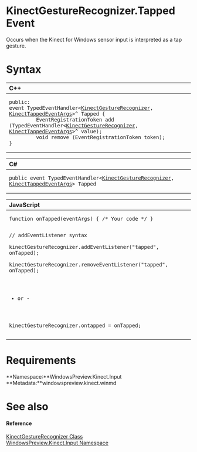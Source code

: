 KinectGestureRecognizer.Tapped Event  
====================================  

Occurs when the Kinect for Windows sensor input is interpreted as a tap gesture.<span id="syntaxSection"></span>

Syntax  
======  

<table>
<colgroup>
<col width="100%" />
</colgroup>
<thead>
<tr class="header">
<th align="left">C++</th>
</tr>
</thead>
<tbody>
<tr class="odd">
<td align="left"><pre><code>public:  
event TypedEventHandler&lt;<a href="../../KinectGestureRecognizer.md">KinectGestureRecognizer</a>, <a href="../../KinectTappedEventArgs_Class.md">KinectTappedEventArgs</a>&gt;^ Tapped {  
         EventRegistrationToken add (TypedEventHandler&lt;<a href="../../KinectGestureRecognizer.md">KinectGestureRecognizer</a>, <a href="../../KinectTappedEventArgs_Class.md">KinectTappedEventArgs</a>&gt;^ value);  
         void remove (EventRegistrationToken token);  
}</code></pre></td>
</tr>
</tbody>
</table>

<table>
<colgroup>
<col width="100%" />
</colgroup>
<thead>
<tr class="header">
<th align="left">C#</th>
</tr>
</thead>
<tbody>
<tr class="odd">
<td align="left"><pre><code>public event TypedEventHandler&lt;<a href="../../KinectGestureRecognizer.md">KinectGestureRecognizer</a>, <a href="../../KinectTappedEventArgs_Class.md">KinectTappedEventArgs</a>&gt; Tapped</code></pre></td>
</tr>
</tbody>
</table>

<table>
<colgroup>
<col width="100%" />
</colgroup>
<thead>
<tr class="header">
<th align="left">JavaScript</th>
</tr>
</thead>
<tbody>
<tr class="odd">
<td align="left"><pre><code>function onTapped(eventArgs) { /* Your code */ }  

// addEventListener syntax  
kinectGestureRecognizer.addEventListener(&quot;tapped&quot;, onTapped);  
kinectGestureRecognizer.removeEventListener(&quot;tapped&quot;, onTapped);  

- or -  

kinectGestureRecognizer.ontapped = onTapped;</code></pre></td>
</tr>
</tbody>
</table>

<span id="requirements"></span>

Requirements  
============  

**Namespace:**WindowsPreview.Kinect.Input  
**Metadata:**windowspreview.kinect.winmd  

<span id="ID4EX"></span>

See also  
========  

<span id="ID4EZ"></span>
#### Reference  

[KinectGestureRecognizer Class](../../KinectGestureRecognizer.md)  
 [WindowsPreview.Kinect.Input Namespace](../../../Kinect.Input.md)  



<!--Please do not edit the data in the comment block below.-->
<!--
TOCTitle : Tapped Event
RLTitle : KinectGestureRecognizer.Tapped Event
KeywordK : Tapped event
KeywordK : KinectGestureRecognizer.Tapped event
KeywordF : WindowsPreview.Kinect.Input.KinectGestureRecognizer.Tapped
KeywordF : KinectGestureRecognizer.Tapped
KeywordF : Tapped
KeywordF : WindowsPreview.Kinect.Input.KinectGestureRecognizer.Tapped
KeywordA : E:WindowsPreview.Kinect.Input.KinectGestureRecognizer.Tapped
AssetID : E:WindowsPreview.Kinect.Input.KinectGestureRecognizer.Tapped
Locale : en-us
CommunityContent : 1
APIType : Managed
APILocation : windowspreview.kinect.winmd
APIName : WindowsPreview.Kinect.Input.KinectGestureRecognizer.Tapped
TargetOS : Windows
TopicType : kbSyntax
DevLang : VB
DevLang : CSharp
DevLang : JavaScript
DevLang : C++
DocSet : K4Wv2
ProjType : K4Wv2Proj
Technology : Kinect for Windows
Product : Kinect for Windows SDK v2
productversion : 20
-->
